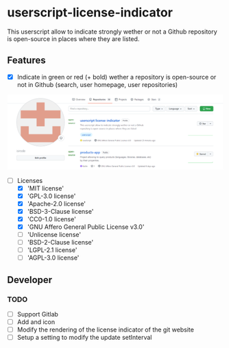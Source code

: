 # userscript-license-indicator

This userscript allow to indicate strongly wether or not a Github repository is open-source in places where they are listed.

## Features

- [x] Indicate in green or red (+ bold) wether a repository is open-source or not in Github (search, user homepage, user repositories)

![Example](assets/example.PNG "example")

- [ ] Licenses
  - [x] 'MIT license'
  - [x] 'GPL-3.0 license'
  - [x] 'Apache-2.0 license'
  - [x] 'BSD-3-Clause license'
  - [x] 'CC0-1.0 license'
  - [x] 'GNU Affero General Public License v3.0'
  - [ ] 'Unlicense license'
  - [ ] 'BSD-2-Clause license'
  - [ ] 'LGPL-2.1 license'
  - [ ] 'AGPL-3.0 license'

## Developer

### TODO

- [ ] Support Gitlab
- [ ] Add and icon
- [ ] Modify the rendering of the license indicator of the git website
- [ ] Setup a setting to modify the update setInterval
